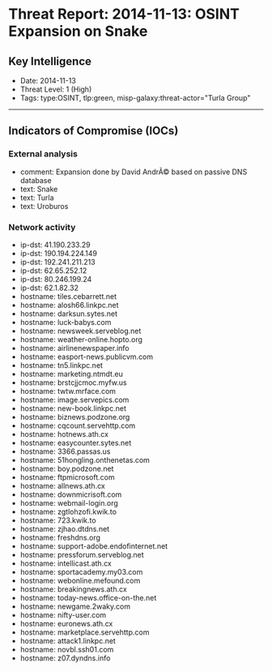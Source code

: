 # Threat Report: 2014-11-13: OSINT Expansion on Snake


## Key Intelligence
* Date: 2014-11-13
* Threat Level: 1 (High)
* Tags: type:OSINT, tlp:green, misp-galaxy:threat-actor="Turla Group"

---

## Indicators of Compromise (IOCs)
### External analysis
* comment: Expansion done by David AndrÃ© based on passive DNS database
* text: Snake
* text: Turla
* text: Uroburos

### Network activity
* ip-dst: 41.190.233.29
* ip-dst: 190.194.224.149
* ip-dst: 192.241.211.213
* ip-dst: 62.65.252.12
* ip-dst: 80.246.199.24
* ip-dst: 62.1.82.32
* hostname: tiles.cebarrett.net
* hostname: alosh66.linkpc.net
* hostname: darksun.sytes.net
* hostname: luck-babys.com
* hostname: newsweek.serveblog.net
* hostname: weather-online.hopto.org
* hostname: airlinenewspaper.info
* hostname: easport-news.publicvm.com
* hostname: tn5.linkpc.net
* hostname: marketing.ntmdt.eu
* hostname: brstcjjcmoc.myfw.us
* hostname: twtw.mrface.com
* hostname: image.servepics.com
* hostname: new-book.linkpc.net
* hostname: biznews.podzone.org
* hostname: cqcount.servehttp.com
* hostname: hotnews.ath.cx
* hostname: easycounter.sytes.net
* hostname: 3366.passas.us
* hostname: 51hongling.onthenetas.com
* hostname: boy.podzone.net
* hostname: ftpmicrosoft.com
* hostname: allnews.ath.cx
* hostname: downmicrisoft.com
* hostname: webmail-login.org
* hostname: zgtlohzofi.kwik.to
* hostname: 723.kwik.to
* hostname: zjhao.dtdns.net
* hostname: freshdns.org
* hostname: support-adobe.endofinternet.net
* hostname: pressforum.serveblog.net
* hostname: intellicast.ath.cx
* hostname: sportacademy.my03.com
* hostname: webonline.mefound.com
* hostname: breakingnews.ath.cx
* hostname: today-news.office-on-the.net
* hostname: newgame.2waky.com
* hostname: nifty-user.com
* hostname: euronews.ath.cx
* hostname: marketplace.servehttp.com
* hostname: attack1.linkpc.net
* hostname: novbl.ssh01.com
* hostname: z07.dyndns.info
